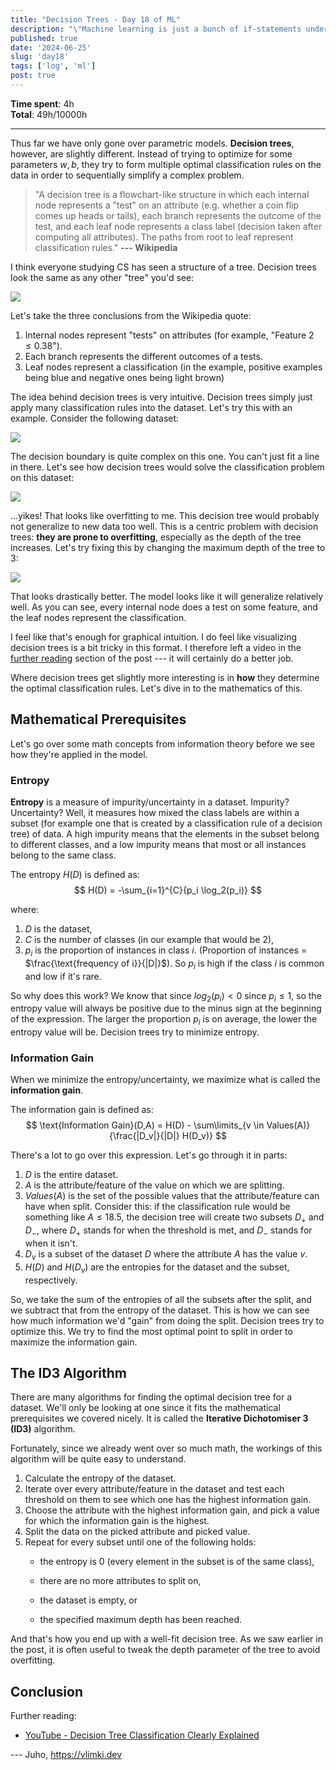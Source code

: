 ```yaml
---
title: "Decision Trees - Day 18 of ML"
description: "\"Machine learning is just a bunch of if-statements under the hood.\" ...maybe it is!"
published: true
date: '2024-06-25'
slug: 'day18'
tags: ['log', 'ml']
post: true
---
```

<script>
    import Image from '$lib/components/Image.svelte';
</script>

**Time spent**: 4h<br /> **Total**: 49h/10000h

___

Thus far we have only gone over parametric models. **Decision trees**, however, are slightly different. Instead of trying to optimize for some parameters $w, b$, they try to form multiple optimal classification rules on the data in order to sequentially simplify a complex problem.

> "A decision tree is a flowchart-like structure in which each internal node represents a "test" on an attribute (e.g. whether a coin flip comes up heads or tails), each branch represents the outcome of the test, and each leaf node represents a class label (decision taken after computing all attributes). The paths from root to leaf represent classification rules." <b>--- Wikipedia</b>

I think everyone studying CS has seen a structure of a tree. Decision trees look the same as any other "tree" you'd see:

<Image src="/images/posts/day18/tree.png" text="Visualization of a decision tree. (ChatGPT/matplotlib)" />

Let's take the three conclusions from the Wikipedia quote:
1. Internal nodes represent "tests" on attributes (for example, "$\text{Feature 2} \leq 0.38$").
2. Each branch represents the different outcomes of a tests.
3. Leaf nodes represent a classification (in the example, positive examples being blue and negative ones being light brown)

The idea behind decision trees is very intuitive. Decision trees simply just apply many classification rules into the dataset. Let's try this with an example. Consider the following dataset:

<Image src="/images/posts/day18/dataset.png" text="Visualization of the dataset. (ChatGPT/matplotlib)" />

The decision boundary is quite complex on this one. You can't just fit a line in there. Let's see how decision trees would solve the classification problem on this dataset:

<Image src="/images/posts/day18/overfit.png" text="Visualization of the decision tree overfitting. (ChatGPT/matplotlib)" />

...yikes! That looks like overfitting to me. This decision tree would probably not generalize to new data too well. This is a centric problem with decision trees: **they are prone to overfitting**, especially as the depth of the tree increases. Let's try fixing this by changing the maximum depth of the tree to $3$:

<Image src="/images/posts/day18/application.png" text="Visualization of the decision tree with depth=3. (ChatGPT/matplotlib)" />

That looks drastically better. The model looks like it will generalize relatively well. As you can see, every internal node does a test on some feature, and the leaf nodes represent the classification.

I feel like that's enough for graphical intuition. I do feel like visualizing decision trees is a bit tricky in this format. I therefore left a video in the [further reading](#further-reading) section of the post --- it will certainly do a better job.

Where decision trees get slightly more interesting is in **how** they determine the optimal classification rules. Let's dive in to the mathematics of this.

## Mathematical Prerequisites

Let's go over some math concepts from information theory before we see how they're applied in the model.

### Entropy
**Entropy** is a measure of impurity/uncertainty in a dataset. Impurity? Uncertainty? Well, it measures how mixed the class labels are within a subset (for example one that is created by a classification rule of a decision tree) of data. A high impurity means that the elements in the subset belong to different classes, and a low impurity means that most or all instances belong to the same class.

The entropy $H(D)$ is defined as:
$$
H(D) = -\sum_{i=1}^{C}{p_i \log_2(p_i)}
$$

where:
1. $D$ is the dataset,
2. $C$ is the number of classes (in our example that would be $2$),
3. $p_i$ is the proportion of instances in class $i$. (Proportion of instances = $\frac{\text{frequency of i}}{|D|}$). So $p_i$ is high if the class $i$ is common and low if it's rare.

So why does this work? We know that since $log_2(p_i) < 0$  since $p_i \leq 1$, so the entropy value will always be positive due to the minus sign at the beginning of the expression. The larger the proportion $p_i$ is on average, the lower the entropy value will be. Decision trees try to minimize entropy.

### Information Gain
When we minimize the entropy/uncertainty, we maximize what is called the **information gain**.

The information gain is defined as:
$$
\text{Information Gain}(D,A) = H(D) - \sum\limits_{v \in Values(A)}{\frac{|D_v|}{|D|} H(D_v)}
$$

There's a lot to go over this expression. Let's go through it in parts:
1. $D$ is the entire dataset.
2. $A$ is the attribute/feature of the value on which we are splitting.
3. $Values(A)$ is the set of the possible values that the attribute/feature can have when split. Consider this: if the classification rule would be something like $A \leq 18.5$, the decision tree will create two subsets $D_{+}$ and $D_{-}$, where $D_+$ stands for when the threshold is met, and $D_-$ stands for when it isn't.
4. $D_v$ is a subset of the dataset $D$ where the attribute $A$ has the value $v$.
5. $H(D)$ and $H(D_v)$ are the entropies for the dataset and the subset, respectively.

So, we take the sum of the entropies of all the subsets after the split, and we subtract that from the entropy of the dataset. This is how we can see how much information we'd "gain" from doing the split. Decision trees try to optimize this. We try to find the most optimal point to split in order to maximize the information gain.

## The ID3 Algorithm
There are many algorithms for finding the optimal decision tree for a dataset. We'll only be looking at one since it fits the mathematical prerequisites we covered nicely. It is called the **Iterative Dichotomiser 3 (ID3)** algorithm.

Fortunately, since we already went over so much math, the workings of this algorithm will be quite easy to understand.
1. Calculate the entropy of the dataset.
2. Iterate over every attribute/feature in the dataset and test each threshold on them to see which one has the highest information gain.
3. Choose the attribute with the highest information gain, and pick a value for which the information gain is the highest.
4. Split the data on the picked attribute and picked value.
5. Repeat for every subset until one of the following holds:
    - the entropy is $0$ (every element in the subset is of the same class),

    - there are no more attributes to split on,

    - the dataset is empty, or

    - the specified maximum depth has been reached.

And that's how you end up with a well-fit decision tree. As we saw earlier in the post, it is often useful to tweak the depth parameter of the tree to avoid overfitting.

## Conclusion

Further reading:
- [YouTube - Decision Tree Classification Clearly Explained](https://www.youtube.com/watch?v=ZVR2Way4nwQ)

--- Juho, https://vlimki.dev
